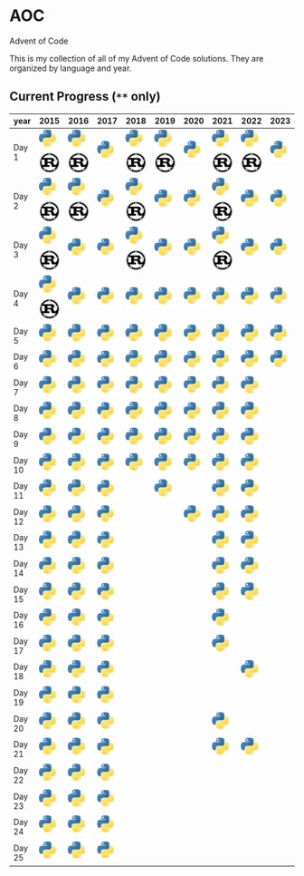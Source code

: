 # AOC

Advent of Code

This is my collection of all of my Advent of Code solutions. They are organized by language and year.

## Current Progress (<code>**</code> only)
| year   | 2015                                                                                                                                    | 2016                                                                                                                                     | 2017                                                                                                         | 2018                                                                                                                                     | 2019                                                                                                                                    | 2020                                                                                                         | 2021                                                                                                                                    | 2022                                                                                                                                    | 2023                                                                                                        |
|--------|-----------------------------------------------------------------------------------------------------------------------------------------|------------------------------------------------------------------------------------------------------------------------------------------|--------------------------------------------------------------------------------------------------------------|------------------------------------------------------------------------------------------------------------------------------------------|-----------------------------------------------------------------------------------------------------------------------------------------|--------------------------------------------------------------------------------------------------------------|-----------------------------------------------------------------------------------------------------------------------------------------|-----------------------------------------------------------------------------------------------------------------------------------------|-------------------------------------------------------------------------------------------------------------|
| Day 1  | [<img src=./assets/py.svg/>](https://github.com/CptCookie/AOC/blob/master/Python/Year2015/Day1/solution.py) <img src=./assets/rust.svg> | [<img src=./assets/py.svg/>](https://github.com/CptCookie/AOC/blob/master/Python/Year2016/Day1/solution.py)  <img src=./assets/rust.svg> | [<img src=./assets/py.svg/>](https://github.com/CptCookie/AOC/blob/master/Python/Year2017/Day1/solution.py)  | [<img src=./assets/py.svg/>](https://github.com/CptCookie/AOC/blob/master/Python/Year2018/Day1/solution.py)  <img src=./assets/rust.svg> | [<img src=./assets/py.svg/>](https://github.com/CptCookie/AOC/blob/master/Python/Year2019/Day1/solution.py) <img src=./assets/rust.svg> | [<img src=./assets/py.svg/>](https://github.com/CptCookie/AOC/blob/master/Python/Year2020/Day1/solution.py)  | [<img src=./assets/py.svg/>](https://github.com/CptCookie/AOC/blob/master/Python/Year2021/Day1/solution.py) <img src=./assets/rust.svg> | [<img src=./assets/py.svg/>](https://github.com/CptCookie/AOC/blob/master/Python/Year2022/Day1/solution.py) <img src=./assets/rust.svg> | [<img src=./assets/py.svg/>](https://github.com/CptCookie/AOC/blob/master/Python/Year2023/Day1/solution.py) |
| Day 2  | [<img src=./assets/py.svg/>](https://github.com/CptCookie/AOC/blob/master/Python/Year2015/Day2/solution.py) <img src=./assets/rust.svg> | [<img src=./assets/py.svg/>](https://github.com/CptCookie/AOC/blob/master/Python/Year2016/Day2/solution.py)  <img src=./assets/rust.svg> | [<img src=./assets/py.svg/>](https://github.com/CptCookie/AOC/blob/master/Python/Year2017/Day2/solution.py)  | [<img src=./assets/py.svg/>](https://github.com/CptCookie/AOC/blob/master/Python/Year2018/Day2/solution.py)  <img src=./assets/rust.svg> | [<img src=./assets/py.svg/>](https://github.com/CptCookie/AOC/blob/master/Python/Year2019/Day2/solution.py)                             | [<img src=./assets/py.svg/>](https://github.com/CptCookie/AOC/blob/master/Python/Year2020/Day2/solution.py)  | [<img src=./assets/py.svg/>](https://github.com/CptCookie/AOC/blob/master/Python/Year2021/Day2/solution.py) <img src=./assets/rust.svg> | [<img src=./assets/py.svg/>](https://github.com/CptCookie/AOC/blob/master/Python/Year2022/Day2/solution.py)                             | [<img src=./assets/py.svg/>](https://github.com/CptCookie/AOC/blob/master/Python/Year2023/Day2/solution.py) |
| Day 3  | [<img src=./assets/py.svg/>](https://github.com/CptCookie/AOC/blob/master/Python/Year2015/Day3/solution.py) <img src=./assets/rust.svg> | [<img src=./assets/py.svg/>](https://github.com/CptCookie/AOC/blob/master/Python/Year2016/Day3/solution.py)                              | [<img src=./assets/py.svg/>](https://github.com/CptCookie/AOC/blob/master/Python/Year2017/Day3/solution.py)  | [<img src=./assets/py.svg/>](https://github.com/CptCookie/AOC/blob/master/Python/Year2018/Day3/solution.py)  <img src=./assets/rust.svg> | [<img src=./assets/py.svg/>](https://github.com/CptCookie/AOC/blob/master/Python/Year2019/Day3/solution.py)                             | [<img src=./assets/py.svg/>](https://github.com/CptCookie/AOC/blob/master/Python/Year2020/Day3/solution.py)  | [<img src=./assets/py.svg/>](https://github.com/CptCookie/AOC/blob/master/Python/Year2021/Day3/solution.py) <img src=./assets/rust.svg> | [<img src=./assets/py.svg/>](https://github.com/CptCookie/AOC/blob/master/Python/Year2022/Day3/solution.py)                             | [<img src=./assets/py.svg/>](https://github.com/CptCookie/AOC/blob/master/Python/Year2023/Day3/solution.py) |
| Day 4  | [<img src=./assets/py.svg/>](https://github.com/CptCookie/AOC/blob/master/Python/Year2015/Day4/solution.py) <img src=./assets/rust.svg> | [<img src=./assets/py.svg/>](https://github.com/CptCookie/AOC/blob/master/Python/Year2016/Day4/solution.py)                              | [<img src=./assets/py.svg/>](https://github.com/CptCookie/AOC/blob/master/Python/Year2017/Day4/solution.py)  | [<img src=./assets/py.svg/>](https://github.com/CptCookie/AOC/blob/master/Python/Year2018/Day4/solution.py)                              | [<img src=./assets/py.svg/>](https://github.com/CptCookie/AOC/blob/master/Python/Year2019/Day4/solution.py)                             | [<img src=./assets/py.svg/>](https://github.com/CptCookie/AOC/blob/master/Python/Year2020/Day4/solution.py)  | [<img src=./assets/py.svg/>](https://github.com/CptCookie/AOC/blob/master/Python/Year2021/Day4/solution.py)                             | [<img src=./assets/py.svg/>](https://github.com/CptCookie/AOC/blob/master/Python/Year2022/Day4/solution.py)                             | [<img src=./assets/py.svg/>](https://github.com/CptCookie/AOC/blob/master/Python/Year2023/Day4/solution.py) |
| Day 5  | [<img src=./assets/py.svg/>](https://github.com/CptCookie/AOC/blob/master/Python/Year2015/Day5/solution.py)                             | [<img src=./assets/py.svg/>](https://github.com/CptCookie/AOC/blob/master/Python/Year2016/Day5/solution.py)                              | [<img src=./assets/py.svg/>](https://github.com/CptCookie/AOC/blob/master/Python/Year2017/Day5/solution.py)  | [<img src=./assets/py.svg/>](https://github.com/CptCookie/AOC/blob/master/Python/Year2018/Day5/solution.py)                              | [<img src=./assets/py.svg/>](https://github.com/CptCookie/AOC/blob/master/Python/Year2019/Day5/solution.py)                             | [<img src=./assets/py.svg/>](https://github.com/CptCookie/AOC/blob/master/Python/Year2020/Day5/solution.py)  | [<img src=./assets/py.svg/>](https://github.com/CptCookie/AOC/blob/master/Python/Year2021/Day5/solution.py)                             | [<img src=./assets/py.svg/>](https://github.com/CptCookie/AOC/blob/master/Python/Year2022/Day5/solution.py)                             | [<img src=./assets/py.svg/>](https://github.com/CptCookie/AOC/blob/master/Python/Year2023/Day5/solution.py) |
| Day 6  | [<img src=./assets/py.svg/>](https://github.com/CptCookie/AOC/blob/master/Python/Year2015/Day6/solution.py)                             | [<img src=./assets/py.svg/>](https://github.com/CptCookie/AOC/blob/master/Python/Year2016/Day6/solution.py)                              | [<img src=./assets/py.svg/>](https://github.com/CptCookie/AOC/blob/master/Python/Year2017/Day6/solution.py)  | [<img src=./assets/py.svg/>](https://github.com/CptCookie/AOC/blob/master/Python/Year2018/Day6/solution.py)                              | [<img src=./assets/py.svg/>](https://github.com/CptCookie/AOC/blob/master/Python/Year2019/Day6/solution.py)                             | [<img src=./assets/py.svg/>](https://github.com/CptCookie/AOC/blob/master/Python/Year2020/Day6/solution.py)  | [<img src=./assets/py.svg/>](https://github.com/CptCookie/AOC/blob/master/Python/Year2021/Day6/solution.py)                             | [<img src=./assets/py.svg/>](https://github.com/CptCookie/AOC/blob/master/Python/Year2022/Day6/solution.py)                             | [<img src=./assets/py.svg/>](https://github.com/CptCookie/AOC/blob/master/Python/Year2023/Day6/solution.py) |
| Day 7  | [<img src=./assets/py.svg/>](https://github.com/CptCookie/AOC/blob/master/Python/Year2015/Day7/solution.py)                             | [<img src=./assets/py.svg/>](https://github.com/CptCookie/AOC/blob/master/Python/Year2016/Day7/solution.py)                              | [<img src=./assets/py.svg/>](https://github.com/CptCookie/AOC/blob/master/Python/Year2017/Day7/solution.py)  | [<img src=./assets/py.svg/>](https://github.com/CptCookie/AOC/blob/master/Python/Year2018/Day7/solution.py)                              | [<img src=./assets/py.svg/>](https://github.com/CptCookie/AOC/blob/master/Python/Year2019/Day7/solution.py)                             | [<img src=./assets/py.svg/>](https://github.com/CptCookie/AOC/blob/master/Python/Year2020/Day7/solution.py)  | [<img src=./assets/py.svg/>](https://github.com/CptCookie/AOC/blob/master/Python/Year2021/Day7/solution.py)                             | [<img src=./assets/py.svg/>](https://github.com/CptCookie/AOC/blob/master/Python/Year2022/Day7/solution.py)                             |                                                                                                             |
| Day 8  | [<img src=./assets/py.svg/>](https://github.com/CptCookie/AOC/blob/master/Python/Year2015/Day8/solution.py)                             | [<img src=./assets/py.svg/>](https://github.com/CptCookie/AOC/blob/master/Python/Year2016/Day8/solution.py)                              | [<img src=./assets/py.svg/>](https://github.com/CptCookie/AOC/blob/master/Python/Year2017/Day8/solution.py)  | [<img src=./assets/py.svg/>](https://github.com/CptCookie/AOC/blob/master/Python/Year2018/Day8/solution.py)                              | [<img src=./assets/py.svg/>](https://github.com/CptCookie/AOC/blob/master/Python/Year2019/Day8/solution.py)                             | [<img src=./assets/py.svg/>](https://github.com/CptCookie/AOC/blob/master/Python/Year2020/Day8/solution.py)  | [<img src=./assets/py.svg/>](https://github.com/CptCookie/AOC/blob/master/Python/Year2021/Day8/solution.py)                             | [<img src=./assets/py.svg/>](https://github.com/CptCookie/AOC/blob/master/Python/Year2022/Day8/solution.py)                             |                                                                                                             |
| Day 9  | [<img src=./assets/py.svg/>](https://github.com/CptCookie/AOC/blob/master/Python/Year2015/Day9/solution.py)                             | [<img src=./assets/py.svg/>](https://github.com/CptCookie/AOC/blob/master/Python/Year2016/Day9/solution.py)                              | [<img src=./assets/py.svg/>](https://github.com/CptCookie/AOC/blob/master/Python/Year2017/Day9/solution.py)  | [<img src=./assets/py.svg/>](https://github.com/CptCookie/AOC/blob/master/Python/Year2018/Day9/solution.py)                              | [<img src=./assets/py.svg/>](https://github.com/CptCookie/AOC/blob/master/Python/Year2019/Day9/solution.py)                             | [<img src=./assets/py.svg/>](https://github.com/CptCookie/AOC/blob/master/Python/Year2020/Day9/solution.py)  | [<img src=./assets/py.svg/>](https://github.com/CptCookie/AOC/blob/master/Python/Year2021/Day9/solution.py)                             | [<img src=./assets/py.svg/>](https://github.com/CptCookie/AOC/blob/master/Python/Year2022/Day9/solution.py)                             |                                                                                                             |
| Day 10 | [<img src=./assets/py.svg/>](https://github.com/CptCookie/AOC/blob/master/Python/Year2015/Day10/solution.py)                            | [<img src=./assets/py.svg/>](https://github.com/CptCookie/AOC/blob/master/Python/Year2016/Day10/solution.py)                             | [<img src=./assets/py.svg/>](https://github.com/CptCookie/AOC/blob/master/Python/Year2017/Day10/solution.py) | [<img src=./assets/py.svg/>](https://github.com/CptCookie/AOC/blob/master/Python/Year2018/Day10/solution.py)                             | [<img src=./assets/py.svg/>](https://github.com/CptCookie/AOC/blob/master/Python/Year2019/Day10/solution.py)                            | [<img src=./assets/py.svg/>](https://github.com/CptCookie/AOC/blob/master/Python/Year2020/Day10/solution.py) | [<img src=./assets/py.svg/>](https://github.com/CptCookie/AOC/blob/master/Python/Year2021/Day10/solution.py)                            | [<img src=./assets/py.svg/>](https://github.com/CptCookie/AOC/blob/master/Python/Year2022/Day10/solution.py)                            |                                                                                                             |
| Day 11 | [<img src=./assets/py.svg/>](https://github.com/CptCookie/AOC/blob/master/Python/Year2015/Day11/solution.py)                            | [<img src=./assets/py.svg/>](https://github.com/CptCookie/AOC/blob/master/Python/Year2016/Day11/solution.py)                             | [<img src=./assets/py.svg/>](https://github.com/CptCookie/AOC/blob/master/Python/Year2017/Day11/solution.py) |                                                                                                                                          | [<img src=./assets/py.svg/>](https://github.com/CptCookie/AOC/blob/master/Python/Year2019/Day11/solution.py)                            |                                                                                                              | [<img src=./assets/py.svg/>](https://github.com/CptCookie/AOC/blob/master/Python/Year2021/Day11/solution.py)                            | [<img src=./assets/py.svg/>](https://github.com/CptCookie/AOC/blob/master/Python/Year2022/Day11/solution.py)                            |                                                                                                             |
| Day 12 | [<img src=./assets/py.svg/>](https://github.com/CptCookie/AOC/blob/master/Python/Year2015/Day12/solution.py)                            | [<img src=./assets/py.svg/>](https://github.com/CptCookie/AOC/blob/master/Python/Year2016/Day12/solution.py)                             | [<img src=./assets/py.svg/>](https://github.com/CptCookie/AOC/blob/master/Python/Year2017/Day12/solution.py) |                                                                                                                                          |                                                                                                                                         | [<img src=./assets/py.svg/>](https://github.com/CptCookie/AOC/blob/master/Python/Year2020/Day12/solution.py) | [<img src=./assets/py.svg/>](https://github.com/CptCookie/AOC/blob/master/Python/Year2021/Day12/solution.py)                            | [<img src=./assets/py.svg/>](https://github.com/CptCookie/AOC/blob/master/Python/Year2022/Day12/solution.py)                            |                                                                                                             |
| Day 13 | [<img src=./assets/py.svg/>](https://github.com/CptCookie/AOC/blob/master/Python/Year2015/Day13/solution.py)                            | [<img src=./assets/py.svg/>](https://github.com/CptCookie/AOC/blob/master/Python/Year2016/Day13/solution.py)                             | [<img src=./assets/py.svg/>](https://github.com/CptCookie/AOC/blob/master/Python/Year2017/Day13/solution.py) |                                                                                                                                          |                                                                                                                                         |                                                                                                              | [<img src=./assets/py.svg/>](https://github.com/CptCookie/AOC/blob/master/Python/Year2021/Day13/solution.py)                            | [<img src=./assets/py.svg/>](https://github.com/CptCookie/AOC/blob/master/Python/Year2022/Day13/solution.py)                            |                                                                                                             |
| Day 14 | [<img src=./assets/py.svg/>](https://github.com/CptCookie/AOC/blob/master/Python/Year2015/Day14/solution.py)                            | [<img src=./assets/py.svg/>](https://github.com/CptCookie/AOC/blob/master/Python/Year2016/Day14/solution.py)                             | [<img src=./assets/py.svg/>](https://github.com/CptCookie/AOC/blob/master/Python/Year2017/Day14/solution.py) |                                                                                                                                          |                                                                                                                                         |                                                                                                              | [<img src=./assets/py.svg/>](https://github.com/CptCookie/AOC/blob/master/Python/Year2021/Day14/solution.py)                            | [<img src=./assets/py.svg/>](https://github.com/CptCookie/AOC/blob/master/Python/Year2022/Day14/solution.py)                            |                                                                                                             |
| Day 15 | [<img src=./assets/py.svg/>](https://github.com/CptCookie/AOC/blob/master/Python/Year2015/Day15/solution.py)                            | [<img src=./assets/py.svg/>](https://github.com/CptCookie/AOC/blob/master/Python/Year2016/Day15/solution.py)                             | [<img src=./assets/py.svg/>](https://github.com/CptCookie/AOC/blob/master/Python/Year2017/Day15/solution.py) |                                                                                                                                          |                                                                                                                                         |                                                                                                              | [<img src=./assets/py.svg/>](https://github.com/CptCookie/AOC/blob/master/Python/Year2021/Day15/solution.py)                            | [<img src=./assets/py.svg/>](https://github.com/CptCookie/AOC/blob/master/Python/Year2022/Day15/solution.py)                            |                                                                                                             |
| Day 16 | [<img src=./assets/py.svg/>](https://github.com/CptCookie/AOC/blob/master/Python/Year2015/Day16/solution.py)                            | [<img src=./assets/py.svg/>](https://github.com/CptCookie/AOC/blob/master/Python/Year2016/Day16/solution.py)                             | [<img src=./assets/py.svg/>](https://github.com/CptCookie/AOC/blob/master/Python/Year2017/Day16/solution.py) |                                                                                                                                          |                                                                                                                                         |                                                                                                              | [<img src=./assets/py.svg/>](https://github.com/CptCookie/AOC/blob/master/Python/Year2021/Day16/solution.py)                            |                                                                                                                                         |                                                                                                             |
| Day 17 | [<img src=./assets/py.svg/>](https://github.com/CptCookie/AOC/blob/master/Python/Year2015/Day17/solution.py)                            | [<img src=./assets/py.svg/>](https://github.com/CptCookie/AOC/blob/master/Python/Year2016/Day17/solution.py)                             | [<img src=./assets/py.svg/>](https://github.com/CptCookie/AOC/blob/master/Python/Year2017/Day17/solution.py) |                                                                                                                                          |                                                                                                                                         |                                                                                                              | [<img src=./assets/py.svg/>](https://github.com/CptCookie/AOC/blob/master/Python/Year2021/Day17/solution.py)                            |                                                                                                                                         |                                                                                                             |
| Day 18 | [<img src=./assets/py.svg/>](https://github.com/CptCookie/AOC/blob/master/Python/Year2015/Day18/solution.py)                            | [<img src=./assets/py.svg/>](https://github.com/CptCookie/AOC/blob/master/Python/Year2016/Day18/solution.py)                             | [<img src=./assets/py.svg/>](https://github.com/CptCookie/AOC/blob/master/Python/Year2017/Day18/solution.py) |                                                                                                                                          |                                                                                                                                         |                                                                                                              |                                                                                                                                         | [<img src=./assets/py.svg/>](https://github.com/CptCookie/AOC/blob/master/Python/Year2022/Day18/solution.py)                            |                                                                                                             |
| Day 19 | [<img src=./assets/py.svg/>](https://github.com/CptCookie/AOC/blob/master/Python/Year2015/Day19/solution.py)                            | [<img src=./assets/py.svg/>](https://github.com/CptCookie/AOC/blob/master/Python/Year2016/Day19/solution.py)                             | [<img src=./assets/py.svg/>](https://github.com/CptCookie/AOC/blob/master/Python/Year2017/Day19/solution.py) |                                                                                                                                          |                                                                                                                                         |                                                                                                              |                                                                                                                                         |                                                                                                                                         |                                                                                                             |
| Day 20 | [<img src=./assets/py.svg/>](https://github.com/CptCookie/AOC/blob/master/Python/Year2015/Day20/solution.py)                            | [<img src=./assets/py.svg/>](https://github.com/CptCookie/AOC/blob/master/Python/Year2016/Day20/solution.py)                             | [<img src=./assets/py.svg/>](https://github.com/CptCookie/AOC/blob/master/Python/Year2017/Day20/solution.py) |                                                                                                                                          |                                                                                                                                         |                                                                                                              | [<img src=./assets/py.svg/>](https://github.com/CptCookie/AOC/blob/master/Python/Year2021/Day20/solution.py)                            |                                                                                                                                         |                                                                                                             |
| Day 21 | [<img src=./assets/py.svg/>](https://github.com/CptCookie/AOC/blob/master/Python/Year2015/Day21/solution.py)                            | [<img src=./assets/py.svg/>](https://github.com/CptCookie/AOC/blob/master/Python/Year2016/Day21/solution.py)                             | [<img src=./assets/py.svg/>](https://github.com/CptCookie/AOC/blob/master/Python/Year2017/Day21/solution.py) |                                                                                                                                          |                                                                                                                                         |                                                                                                              | [<img src=./assets/py.svg/>](https://github.com/CptCookie/AOC/blob/master/Python/Year2021/Day21/solution.py)                            | [<img src=./assets/py.svg/>](https://github.com/CptCookie/AOC/blob/master/Python/Year2022/Day21/solution.py)                            |                                                                                                             |
| Day 22 | [<img src=./assets/py.svg/>](https://github.com/CptCookie/AOC/blob/master/Python/Year2015/Day22/solution.py)                            | [<img src=./assets/py.svg/>](https://github.com/CptCookie/AOC/blob/master/Python/Year2016/Day22/solution.py)                             | [<img src=./assets/py.svg/>](https://github.com/CptCookie/AOC/blob/master/Python/Year2017/Day22/solution.py) |                                                                                                                                          |                                                                                                                                         |                                                                                                              |                                                                                                                                         |                                                                                                                                         |                                                                                                             |
| Day 23 | [<img src=./assets/py.svg/>](https://github.com/CptCookie/AOC/blob/master/Python/Year2015/Day23/solution.py)                            | [<img src=./assets/py.svg/>](https://github.com/CptCookie/AOC/blob/master/Python/Year2016/Day23/solution.py)                             | [<img src=./assets/py.svg/>](https://github.com/CptCookie/AOC/blob/master/Python/Year2017/Day23/solution.py) |                                                                                                                                          |                                                                                                                                         |                                                                                                              |                                                                                                                                         |                                                                                                                                         |                                                                                                             |
| Day 24 | [<img src=./assets/py.svg/>](https://github.com/CptCookie/AOC/blob/master/Python/Year2015/Day24/solution.py)                            | [<img src=./assets/py.svg/>](https://github.com/CptCookie/AOC/blob/master/Python/Year2016/Day24/solution.py)                             | [<img src=./assets/py.svg/>](https://github.com/CptCookie/AOC/blob/master/Python/Year2017/Day24/solution.py) |                                                                                                                                          |                                                                                                                                         |                                                                                                              |                                                                                                                                         |                                                                                                                                         |                                                                                                             |
| Day 25 | [<img src=./assets/py.svg/>](https://github.com/CptCookie/AOC/blob/master/Python/Year2015/Day25/solution.py)                            | [<img src=./assets/py.svg/>](https://github.com/CptCookie/AOC/blob/master/Python/Year2016/Day25/solution.py)                             | [<img src=./assets/py.svg/>](https://github.com/CptCookie/AOC/blob/master/Python/Year2017/Day25/solution.py) |                                                                                                                                          |                                                                                                                                         |                                                                                                              |                                                                                                                                         |                                                                                                                                         |                                                                                                             |
